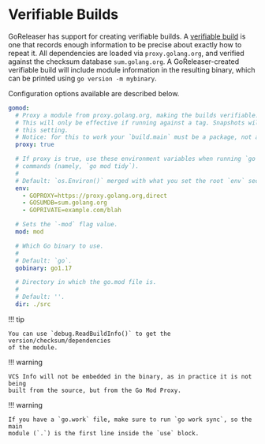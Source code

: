 # Verifiable Builds

GoReleaser has support for creating verifiable builds. A [verifiable build][vgo]
is one that records enough information to be precise about exactly how to repeat
it. All dependencies are loaded via `proxy.golang.org`, and verified against the
checksum database `sum.golang.org`. A GoReleaser-created verifiable build will
include module information in the resulting binary, which can be printed using
`go version -m mybinary`.

Configuration options available are described below.

```yaml title=".goreleaser.yaml"
gomod:
  # Proxy a module from proxy.golang.org, making the builds verifiable.
  # This will only be effective if running against a tag. Snapshots will ignore
  # this setting.
  # Notice: for this to work your `build.main` must be a package, not a `.go` file.
  proxy: true

  # If proxy is true, use these environment variables when running `go mod`
  # commands (namely, `go mod tidy`).
  #
  # Default: `os.Environ()` merged with what you set the root `env` section.
  env:
    - GOPROXY=https://proxy.golang.org,direct
    - GOSUMDB=sum.golang.org
    - GOPRIVATE=example.com/blah

  # Sets the `-mod` flag value.
  mod: mod

  # Which Go binary to use.
  #
  # Default: `go`.
  gobinary: go1.17

  # Directory in which the go.mod file is.
  #
  # Default: ''.
  dir: ./src
```

!!! tip

    You can use `debug.ReadBuildInfo()` to get the version/checksum/dependencies
    of the module.

!!! warning

    VCS Info will not be embedded in the binary, as in practice it is not being
    built from the source, but from the Go Mod Proxy.

!!! warning

    If you have a `go.work` file, make sure to run `go work sync`, so the main
    module (`.`) is the first line inside the `use` block.

[vgo]: https://research.swtch.com/vgo-repro
